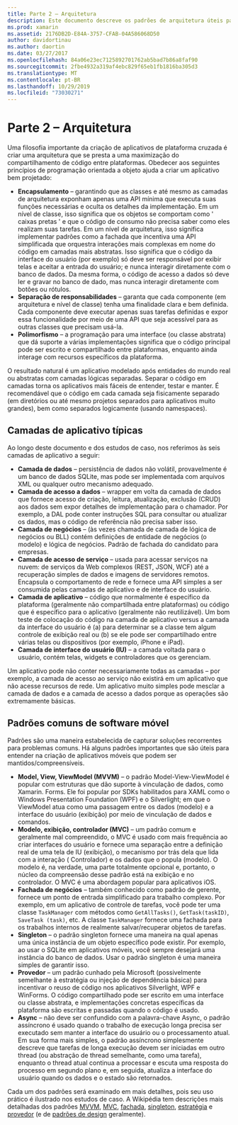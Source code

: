 ```yaml
---
title: Parte 2 – Arquitetura
description: Este documento descreve os padrões de arquitetura úteis para a criação de aplicativos de plataforma cruzada. Ele aborda camadas típicas de aplicativos (camada de dados, camada de acesso a dados, etc.) e padrões comuns de software móvel (MVVM, MVC, etc.)
ms.prod: xamarin
ms.assetid: 2176DB2D-E84A-3757-CFAB-04A586068D50
author: davidortinau
ms.author: daortin
ms.date: 03/27/2017
ms.openlocfilehash: 84a06e23ec7125892701762ab5bad7b86a8faf90
ms.sourcegitcommit: 2fbe4932a319af4ebc829f65eb1fb1816ba305d3
ms.translationtype: MT
ms.contentlocale: pt-BR
ms.lasthandoff: 10/29/2019
ms.locfileid: "73030271"
---
```

# <a name="part-2---architecture"></a>Parte 2 – Arquitetura

Uma filosofia importante da criação de aplicativos de plataforma cruzada é criar uma arquitetura que se presta a uma maximização do compartilhamento de código entre plataformas. Obedecer aos seguintes princípios de programação orientada a objeto ajuda a criar um aplicativo bem projetado:

- **Encapsulamento** – garantindo que as classes e até mesmo as camadas de arquitetura exponham apenas uma API mínima que executa suas funções necessárias e oculta os detalhes da implementação. Em um nível de classe, isso significa que os objetos se comportam como ' caixas pretas ' e que o código de consumo não precisa saber como eles realizam suas tarefas. Em um nível de arquitetura, isso significa implementar padrões como a fachada que incentiva uma API simplificada que orquestra interações mais complexas em nome do código em camadas mais abstratas. Isso significa que o código da interface do usuário (por exemplo) só deve ser responsável por exibir telas e aceitar a entrada do usuário; e nunca interagir diretamente com o banco de dados. Da mesma forma, o código de acesso a dados só deve ler e gravar no banco de dado, mas nunca interagir diretamente com botões ou rótulos.
- **Separação de responsabilidades** – garanta que cada componente (em arquitetura e nível de classe) tenha uma finalidade clara e bem definida. Cada componente deve executar apenas suas tarefas definidas e expor essa funcionalidade por meio de uma API que seja acessível para as outras classes que precisam usá-la.
- **Polimorfismo** – a programação para uma interface (ou classe abstrata) que dá suporte a várias implementações significa que o código principal pode ser escrito e compartilhado entre plataformas, enquanto ainda interage com recursos específicos da plataforma.

O resultado natural é um aplicativo modelado após entidades do mundo real ou abstratas com camadas lógicas separadas. Separar o código em camadas torna os aplicativos mais fáceis de entender, testar e manter. É recomendável que o código em cada camada seja fisicamente separado (em diretórios ou até mesmo projetos separados para aplicativos muito grandes), bem como separados logicamente (usando namespaces).

 <a name="Typical_Application_Layers" />

## <a name="typical-application-layers"></a>Camadas de aplicativo típicas

Ao longo deste documento e dos estudos de caso, nos referimos às seis camadas de aplicativo a seguir:

- **Camada de dados** – persistência de dados não volátil, provavelmente é um banco de dados SQLite, mas pode ser implementada com arquivos XML ou qualquer outro mecanismo adequado.
- **Camada de acesso a dados** – wrapper em volta da camada de dados que fornece acesso de criação, leitura, atualização, exclusão (CRUD) aos dados sem expor detalhes de implementação para o chamador. Por exemplo, a DAL pode conter instruções SQL para consultar ou atualizar os dados, mas o código de referência não precisa saber isso.
- **Camada de negócios** – (às vezes chamada de camada de lógica de negócios ou BLL) contém definições de entidade de negócios (o modelo) e lógica de negócios. Padrão de fachada do candidato para empresas.
- **Camada de acesso de serviço** – usada para acessar serviços na nuvem: de serviços da Web complexos (REST, JSON, WCF) até a recuperação simples de dados e imagens de servidores remotos. Encapsula o comportamento de rede e fornece uma API simples a ser consumida pelas camadas de aplicativo e de interface do usuário.
- **Camada de aplicativo** – código que normalmente é específico da plataforma (geralmente não compartilhada entre plataformas) ou código que é específico para o aplicativo (geralmente não reutilizável). Um bom teste de colocação do código na camada de aplicativo versus a camada da interface do usuário é (a) para determinar se a classe tem algum controle de exibição real ou (b) se ele pode ser compartilhado entre várias telas ou dispositivos (por exemplo, iPhone e iPad).
- **Camada de interface do usuário (IU)** – a camada voltada para o usuário, contém telas, widgets e controladores que os gerenciam.

Um aplicativo pode não conter necessariamente todas as camadas – por exemplo, a camada de acesso ao serviço não existirá em um aplicativo que não acesse recursos de rede. Um aplicativo muito simples pode mesclar a camada de dados e a camada de acesso a dados porque as operações são extremamente básicas.

 <a name="Common_Mobile_Software_Patterns" />

## <a name="common-mobile-software-patterns"></a>Padrões comuns de software móvel

Padrões são uma maneira estabelecida de capturar soluções recorrentes para problemas comuns. Há alguns padrões importantes que são úteis para entender na criação de aplicativos móveis que podem ser mantidos/compreensíveis.

- **Model, View, ViewModel (MVVM)** – o padrão Model-View-ViewModel é popular com estruturas que dão suporte à vinculação de dados, como Xamarin. Forms. Ele foi popular por SDKs habilitados para XAML como o Windows Presentation Foundation (WPF) e o Silverlight; em que o ViewModel atua como uma passagem entre os dados (modelo) e a interface do usuário (exibição) por meio de vinculação de dados e comandos.
- **Modelo, exibição, controlador (MVC)** – um padrão comum e geralmente mal compreendido, o MVC é usado com mais frequência ao criar interfaces do usuário e fornece uma separação entre a definição real de uma tela de IU (exibição), o mecanismo por trás dela que lida com a interação ( Controlador) e os dados que o popula (modelo). O modelo é, na verdade, uma parte totalmente opcional e, portanto, o núcleo da compreensão desse padrão está na exibição e no controlador. O MVC é uma abordagem popular para aplicativos iOS.
- **Fachada de negócios** – também conhecido como padrão de gerente, fornece um ponto de entrada simplificado para trabalho complexo. Por exemplo, em um aplicativo de controle de tarefas, você pode ter uma classe `TaskManager` com métodos como `GetAllTasks()`, `GetTask(taskID)`, `SaveTask (task)`, etc. A classe `TaskManager` fornece uma fachada para os trabalhos internos de realmente salvar/recuperar objetos de tarefas.
- **Singleton** – o padrão singleton fornece uma maneira na qual apenas uma única instância de um objeto específico pode existir. Por exemplo, ao usar o SQLite em aplicativos móveis, você sempre desejará uma instância do banco de dados. Usar o padrão singleton é uma maneira simples de garantir isso.
- **Provedor** – um padrão cunhado pela Microsoft (possivelmente semelhante à estratégia ou injeção de dependência básica) para incentivar o reuso de código nos aplicativos Silverlight, WPF e WinForms. O código compartilhado pode ser escrito em uma interface ou classe abstrata, e implementações concretas específicas da plataforma são escritas e passadas quando o código é usado.
- **Async** – não deve ser confundido com a palavra-chave Async, o padrão assíncrono é usado quando o trabalho de execução longa precisa ser executado sem manter a interface do usuário ou o processamento atual. Em sua forma mais simples, o padrão assíncrono simplesmente descreve que tarefas de longa execução devem ser iniciadas em outro thread (ou abstração de thread semelhante, como uma tarefa), enquanto o thread atual continua a processar e escuta uma resposta do processo em segundo plano e, em seguida, atualiza a interface do usuário quando os dados e o estado são retornados.

Cada um dos padrões será examinado em mais detalhes, pois seu uso prático é ilustrado nos estudos de caso. A Wikipédia tem descrições mais detalhadas dos padrões [MVVM](https://en.wikipedia.org/wiki/Model–view–viewmodel), [MVC](https://en.wikipedia.org/wiki/Model–view–controller), [fachada](https://en.wikipedia.org/wiki/Facade_pattern), [singleton](https://en.wikipedia.org/wiki/Singleton_pattern), [estratégia](https://en.wikipedia.org/wiki/Strategy_pattern) e [provedor](https://en.wikipedia.org/wiki/Provider_model) (e de [padrões de design](https://en.wikipedia.org/wiki/Design_Patterns) geralmente).
